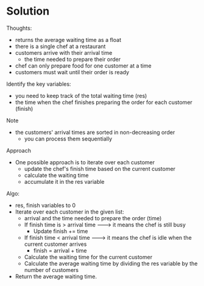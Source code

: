 # Solution
Thoughts:
- returns the average waiting time as a float
- there is a single chef at a restaurant
- customers arrive with their arrival time 
    - the time needed to prepare their order
- chef can only prepare food for one customer at a time
- customers must wait until their order is ready

Identify the key variables: 
- you need to keep track of the total waiting time (res) 
- the time when the chef finishes preparing the order for each customer (finish)

Note
- the customers' arrival times are sorted in non-decreasing order 
    - you can process them sequentially

Approach
- One possible approach is to iterate over each customer
    - update the chef's finish time based on the current customer
    - calculate the waiting time
    - accumulate it in the res variable


Algo: 
- res, finish variables to 0
- Iterate over each customer in the given list:
    - arrival and the time needed to prepare the order (time)
    - If finish time is > arrival time ---> it means the chef is still busy
        - Update finish += time
    - If finish time < arrival time ---> it means the chef is idle when the current customer arrives
        - finish = arrival + time
    - Calculate the waiting time for the current customer 
    - Calculate the average waiting time by dividing the res variable by the number of customers
- Return the average waiting time.